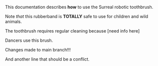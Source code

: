 This documentation describes **how** to use the Surreal robotic toothbrush.

Note *that* this rubberband is **TOTALLY** safe to use for children and wild animals.

The toothbrush requires regular cleaning because [need info here]


Dancers use this brush.

Changes made to main branch!!!

And another line that should be a conflict.
